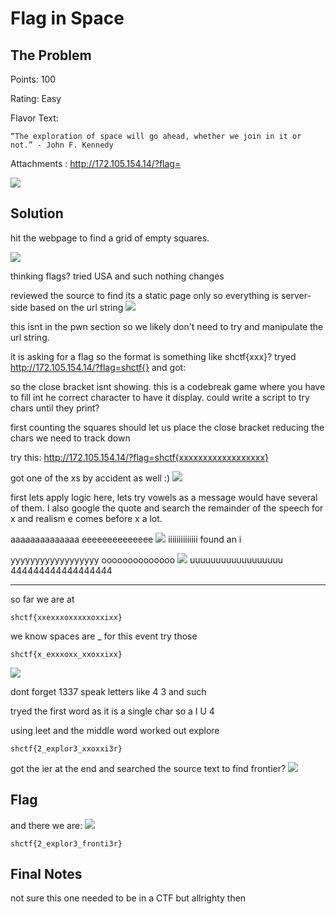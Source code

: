 # Flag in Space

## The Problem

Points: 100

Rating: Easy

Flavor Text:
```
“The exploration of space will go ahead, whether we join in it or not.” - John F. Kennedy
```

Attachments :  http://172.105.154.14/?flag=

![](start.png)

## Solution


hit the webpage to find a grid of empty squares. 

![](open.png)

thinking flags? tried USA and such nothing changes

reviewed the source to find its a static page only so everything is server-side based on the url string
![](source.png)

this isnt in the pwn section so we likely don't need to try and manipulate the url string.

it is asking for a flag so the format is something like shctf{xxx}?
tryed http://172.105.154.14/?flag=shctf{} and got:


so the close bracket isnt showing. this is a codebreak game where you have to fill int he correct character to have it display. could write a script to try chars until they print? 

first counting the squares should let us place the close bracket reducing the chars we need to track down

try this:
http://172.105.154.14/?flag=shctf{xxxxxxxxxxxxxxxxxx}

got one of the xs by accident as well :)
![](x.png)

first lets apply logic here, lets try vowels as a message would have several of them. I also google the quote and search the remainder of the speech for x and realism e comes before x a lot.

aaaaaaaaaaaaaa
eeeeeeeeeeeeee
![](e.png)
iiiiiiiiiiiiii
found an i

yyyyyyyyyyyyyyyyyy
oooooooooooooo
![](o.png)
uuuuuuuuuuuuuuuuuu
444444444444444444
__________________

so far we are at
```
shctf{xxexxxoxxxxxoxxixx}
```

we know spaces are _ for this event try those
```
shctf{x_exxxoxx_xxoxxixx}
```
![](-.png)

dont forget 1337 speak letters like 4 3 and such

tryed the first word as it is a single char so a I U 4

using leet and the middle word worked out explore
```
shctf{2_explor3_xxoxxi3r}
```
got the ier at the end and searched the source text to find frontier?
![](speech.png)



## Flag
and there we are:
![](foundsolve.png)
```
shctf{2_explor3_fronti3r}
```

## Final Notes

not sure this one needed to be in a CTF but allrighty then
